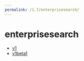 ```yaml
---
permalink: /1.7/enterprisesearch/
---
```


# enterprisesearch



* [v1](v1/index.md)
* [v1beta1](v1beta1/index.md)